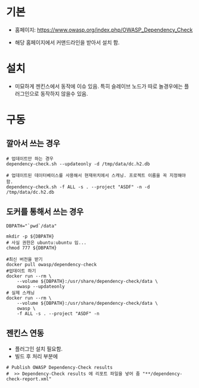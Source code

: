 
# 기본
* 홈페이지: https://www.owasp.org/index.php/OWASP_Dependency_Check

* 해당 홈페이지에서 커맨드라인을 받아서 설치 함.


# 설치
* 미묘하게 젠킨스에서 동작에 이슈 있음. 특히 슬레이브 노드가 따로 놀경우에는 플러그인으로 동작하지 않을수 있음.


# 구동
## 깔아서 쓰는 경우
```
# 업데이트만 하는 경우
dependency-check.sh --updateonly -d /tmp/data/dc.h2.db

# 업데이트된 데이터베이스를 사용해서 현재위치에서 스캐닝. 프로젝트 이름을 꼭 지정해야 함.
dependency-check.sh -f ALL -s . --project "ASDF" -n -d /tmp/data/dc.h2.db
```

## 도커를 통해서 쓰는 경우

```
DBPATH="`pwd`/data"

mkdir -p ${DBPATH}
# 사실 권한은 ubuntu:ubuntu 임...
chmod 777 ${DBPATH}

#최신 버전을 받기
docker pull owasp/dependency-check
#업데이트 하기
docker run --rm \
    --volume ${DBPATH}:/usr/share/dependency-check/data \
    owasp --updateonly
# 실제 스캐닝
docker run --rm \
    --volume ${DBPATH}:/usr/share/dependency-check/data \
    owasp \
    -f ALL -s . --project "ASDF" -n
```

## 젠킨스 연동
* 플러그인 설치 필요함.
* 빌드 후 처리 부분에
```
# Publish OWASP Dependency-Check results
#  >> Dependency-Check results 에 리포트 파일을 넣어 줌 "**/dependency-check-report.xml"
```

